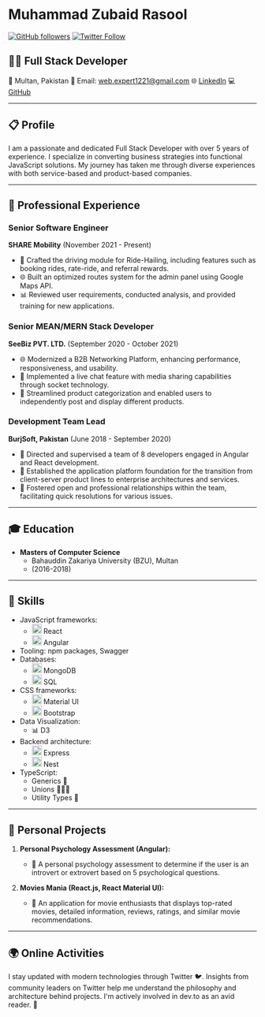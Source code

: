 # Muhammad Zubaid Rasool

[![GitHub followers](https://img.shields.io/github/followers/zubaidrasool007?label=Follow&style=social)](https://github.com/zubaidrasool007) [![Twitter Follow](https://img.shields.io/twitter/follow/Zubaid_Rasool9?label=Follow&style=social)](https://twitter.com/Zubaid_Rasool9)

## 👨‍💻 Full Stack Developer

📍 Multan, Pakistan
📧 Email: web.expert1221@gmail.com
🌐 [LinkedIn](https://linkedin.com/in/zubaid-rasool-3040b6135)
💻 [GitHub](https://github.com/zubaidrasool007)

---

## 📋 Profile

I am a passionate and dedicated Full Stack Developer with over 5 years of experience. I specialize in converting business strategies into functional JavaScript solutions. My journey has taken me through diverse experiences with both service-based and product-based companies.

---

## 💼 Professional Experience

### Senior Software Engineer
**SHARE Mobility** (November 2021 - Present)
- 🚗 Crafted the driving module for Ride-Hailing, including features such as booking rides, rate-ride, and referral rewards.
- 🌐 Built an optimized routes system for the admin panel using Google Maps API.
- 📊 Reviewed user requirements, conducted analysis, and provided training for new applications.

### Senior MEAN/MERN Stack Developer
**SeeBiz PVT. LTD.** (September 2020 - October 2021)
- 🌐 Modernized a B2B Networking Platform, enhancing performance, responsiveness, and usability.
- 💬 Implemented a live chat feature with media sharing capabilities through socket technology.
- 🛒 Streamlined product categorization and enabled users to independently post and display different products.

### Development Team Lead
**BurjSoft, Pakistan** (June 2018 - September 2020)
- 👥 Directed and supervised a team of 8 developers engaged in Angular and React development.
- 🚀 Established the application platform foundation for the transition from client-server product lines to enterprise architectures and services.
- 🤝 Fostered open and professional relationships within the team, facilitating quick resolutions for various issues.

---

## 🎓 Education

- **Masters of Computer Science**
  - Bahauddin Zakariya University (BZU), Multan
  - (2016-2018)

---

## 🚀 Skills

- JavaScript frameworks:
  - <img src="https://upload.wikimedia.org/wikipedia/commons/a/a7/React-icon.svg" width="20" height="20"> React
  - <img src="https://upload.wikimedia.org/wikipedia/commons/c/cf/Angular_full_color_logo.svg" width="20" height="20"> Angular
- Tooling: npm packages, Swagger
- Databases:
  - <img src="https://upload.wikimedia.org/wikipedia/commons/9/93/MongoDB_Logo.svg" width="20" height="20"> MongoDB
  - <img src="https://www.google.com/url?sa=i&url=https%3A%2F%2Fvecta.io%2Fsymbols%2F28%2Fmicrosoft-azure-color%2F61%2Fsql-database-generic&psig=AOvVaw3XaC87TfXTxBRqHT2_Hnwp&ust=1697120879775000&source=images&cd=vfe&opi=89978449&ved=0CBEQjRxqFwoTCNCR-oqa7oEDFQAAAAAdAAAAABAE" width="20" height="20"> SQL
- CSS frameworks:
  - <img src="https://www.google.com/url?sa=i&url=https%3A%2F%2Fmui.com%2F&psig=AOvVaw1nK28peV21ywku2MAcK6UZ&ust=1697120814938000&source=images&cd=vfe&opi=89978449&ved=0CBEQjRxqFwoTCIDFl-yZ7oEDFQAAAAAdAAAAABAE" width="20" height="20"> Material UI
  - <img src="https://upload.wikimedia.org/wikipedia/commons/b/b2/Bootstrap_logo.svg" width="20" height="20"> Bootstrap
- Data Visualization:
  - 📊 D3
- Backend architecture:
  - <img src="https://upload.wikimedia.org/wikipedia/commons/6/64/Expressjs.png" width="20" height="20"> Express
  - <img src="https://www.google.com/url?sa=i&url=https%3A%2F%2Fdocs.nestjs.com%2F&psig=AOvVaw0CIBU4tic-wJs8YxkEKDNs&ust=1697120762503000&source=images&cd=vfe&opi=89978449&ved=0CBEQjRxqFwoTCJjCjdOZ7oEDFQAAAAAdAAAAABAE" width="20" height="20"> Nest
- TypeScript:
  - Generics 🧬
  - Unions 🧑‍🤝‍🧑
  - Utility Types 🧰

---

## 🚀 Personal Projects

1. **Personal Psychology Assessment (Angular):**
   - 🧠 A personal psychology assessment to determine if the user is an introvert or extrovert based on 5 psychological questions.

2. **Movies Mania (React.js, React Material UI):**
   - 🍿 An application for movie enthusiasts that displays top-rated movies, detailed information, reviews, ratings, and similar movie recommendations.

---

## 🌍 Online Activities

I stay updated with modern technologies through Twitter 🐦. Insights from community leaders on Twitter help me understand the philosophy and architecture behind projects. I'm actively involved in dev.to as an avid reader. 📖

